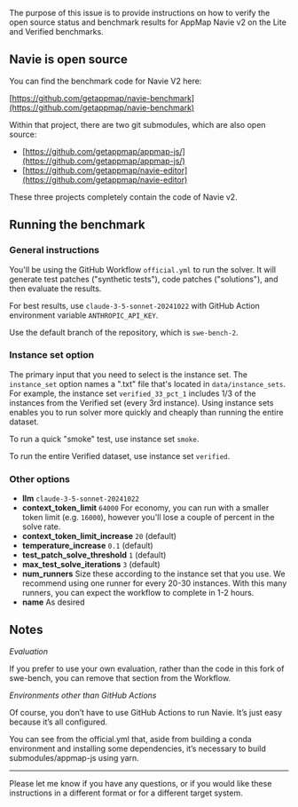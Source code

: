 The purpose of this issue is to provide instructions on how to verify the open source status and benchmark results for AppMap Navie v2 on the Lite and Verified benchmarks.

## Navie is open source

You can find the benchmark code for Navie V2 here:

[https://github.com/getappmap/navie-benchmark](https://github.com/getappmap/navie-benchmark)

Within that project, there are two git submodules, which are also open source:

* [https://github.com/getappmap/appmap-js/](https://github.com/getappmap/appmap-js/)
* [https://github.com/getappmap/navie-editor](https://github.com/getappmap/navie-editor)

These three projects completely contain the code of Navie v2.

## Running the benchmark

### General instructions

You'll be using the GitHub Workflow `official.yml` to run the solver. It will generate test patches ("synthetic tests"), code patches ("solutions"), and then evaluate the results.

For best results, use `claude-3-5-sonnet-20241022` with GitHub Action environment variable `ANTHROPIC_API_KEY`.

Use the default branch of the repository, which is `swe-bench-2`.

### Instance set option

The primary input that you need to select is the instance set. The `instance_set` option names a ".txt" file that's located in `data/instance_sets`. For example, the instance set `verified_33_pct_1` includes 1/3 of the instances from the Verified set (every 3rd instance). Using instance sets enables you to run solver more quickly and cheaply than running the entire dataset. 

To run a quick "smoke" test, use instance set `smoke`.

To run the entire Verified dataset, use instance set `verified`.

### Other options

- **llm** `claude-3-5-sonnet-20241022`
- **context_token_limit** `64000` For economy, you can run with a smaller token limit (e.g. `16000`), however you'll lose a couple of percent in the solve rate.
- **context_token_limit_increase** `20` (default)
- **temperature_increase** `0.1` (default)
- **test_patch_solve_threshold** `1` (default)
- **max_test_solve_iterations** `3` (default)
- **num_runners** Size these according to the instance set that you use. We recommend using one runner for every 20-30 instances. With this many runners, you can expect the workflow to complete in 1-2 hours.
- **name** As desired

## Notes

_Evaluation_

If you prefer to use your own evaluation, rather than the code in this fork of swe-bench, you can remove that section from the Workflow.

_Environments other than GitHub Actions_

Of course, you don’t have to use GitHub Actions to run Navie. It’s just easy because it’s all configured. 

You can see from the official.yml that, aside from building a conda environment and installing some dependencies, it’s necessary to build submodules/appmap-js using yarn. 

---

Please let me know if you have any questions, or if you would like these instructions in a different format or for a different target system. 


